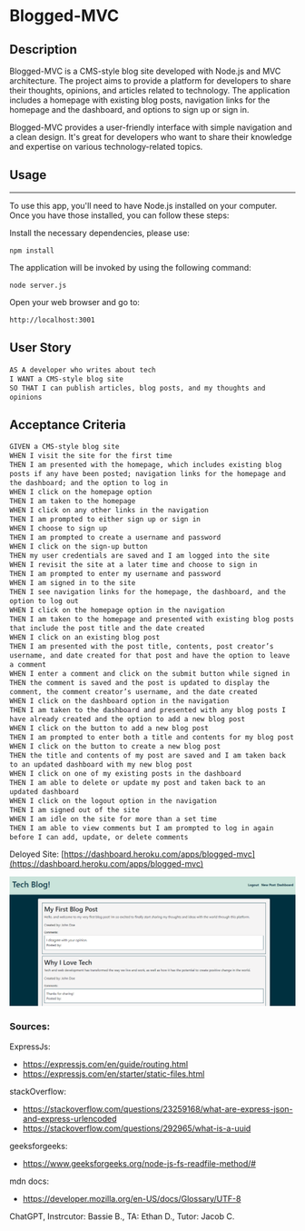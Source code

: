 # Blogged-MVC

## Description
Blogged-MVC is a CMS-style blog site developed with Node.js and MVC architecture. The project aims to provide a platform for developers to share their thoughts, opinions, and articles related to technology. The application includes a homepage with existing blog posts, navigation links for the homepage and the dashboard, and options to sign up or sign in. 

Blogged-MVC provides a user-friendly interface with simple navigation and a clean design. It's great for developers who want to share their knowledge and expertise on various technology-related topics.

## Usage
***
To use this app, you'll need to have Node.js installed on your computer. Once you have those installed, you can follow these steps:


Install the necessary dependencies, please use:
```
npm install
```

The application will be invoked by using the following command:
```
node server.js
```
Open your web browser and go to:
```
http://localhost:3001
```

## User Story
```
AS A developer who writes about tech
I WANT a CMS-style blog site
SO THAT I can publish articles, blog posts, and my thoughts and opinions
```
## Acceptance Criteria
```
GIVEN a CMS-style blog site
WHEN I visit the site for the first time
THEN I am presented with the homepage, which includes existing blog posts if any have been posted; navigation links for the homepage and the dashboard; and the option to log in
WHEN I click on the homepage option
THEN I am taken to the homepage
WHEN I click on any other links in the navigation
THEN I am prompted to either sign up or sign in
WHEN I choose to sign up
THEN I am prompted to create a username and password
WHEN I click on the sign-up button
THEN my user credentials are saved and I am logged into the site
WHEN I revisit the site at a later time and choose to sign in
THEN I am prompted to enter my username and password
WHEN I am signed in to the site
THEN I see navigation links for the homepage, the dashboard, and the option to log out
WHEN I click on the homepage option in the navigation
THEN I am taken to the homepage and presented with existing blog posts that include the post title and the date created
WHEN I click on an existing blog post
THEN I am presented with the post title, contents, post creator’s username, and date created for that post and have the option to leave a comment
WHEN I enter a comment and click on the submit button while signed in
THEN the comment is saved and the post is updated to display the comment, the comment creator’s username, and the date created
WHEN I click on the dashboard option in the navigation
THEN I am taken to the dashboard and presented with any blog posts I have already created and the option to add a new blog post
WHEN I click on the button to add a new blog post
THEN I am prompted to enter both a title and contents for my blog post
WHEN I click on the button to create a new blog post
THEN the title and contents of my post are saved and I am taken back to an updated dashboard with my new blog post
WHEN I click on one of my existing posts in the dashboard
THEN I am able to delete or update my post and taken back to an updated dashboard
WHEN I click on the logout option in the navigation
THEN I am signed out of the site
WHEN I am idle on the site for more than a set time
THEN I am able to view comments but I am prompted to log in again before I can add, update, or delete comments
```
Deloyed Site: [https://dashboard.heroku.com/apps/blogged-mvc](https://dashboard.heroku.com/apps/blogged-mvc)

![screenshot](./assets/Screenshot%202023-04-27%20140112.png)

### Sources:

ExpressJs:
- https://expressjs.com/en/guide/routing.html
- https://expressjs.com/en/starter/static-files.html

stackOverflow:
- https://stackoverflow.com/questions/23259168/what-are-express-json-and-express-urlencoded
- https://stackoverflow.com/questions/292965/what-is-a-uuid 

geeksforgeeks:
- https://www.geeksforgeeks.org/node-js-fs-readfile-method/#

mdn docs:
- https://developer.mozilla.org/en-US/docs/Glossary/UTF-8

ChatGPT, 
Instrcutor: Bassie B., 
TA: Ethan D.,
Tutor: Jacob C. 